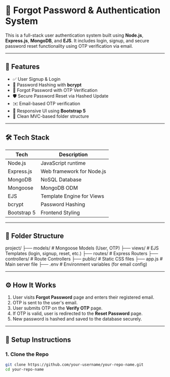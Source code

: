 # 🔐 Forgot Password & Authentication System

This is a full-stack user authentication system built using **Node.js**, **Express.js**, **MongoDB**, and **EJS**. It includes login, signup, and secure password reset functionality using OTP verification via email.

---

## 🚀 Features

- ✅ User Signup & Login
- 🔐 Password Hashing with **bcrypt**
- 📧 Forgot Password with OTP Verification
- 🛡️ Secure Password Reset via Hashed Update
- ✉️ Email-based OTP verification
- 🎨 Responsive UI using **Bootstrap 5**
- 📂 Clean MVC-based folder structure

---

## 🛠️ Tech Stack

| Tech         | Description                    |
|--------------|--------------------------------|
| Node.js      | JavaScript runtime             |
| Express.js   | Web framework for Node.js      |
| MongoDB      | NoSQL Database                 |
| Mongoose     | MongoDB ODM                    |
| EJS          | Template Engine for Views      |
| bcrypt       | Password Hashing               |
| Bootstrap 5  | Frontend Styling               |

---

## 📁 Folder Structure

project/
├── models/ # Mongoose Models (User, OTP)
├── views/ # EJS Templates (login, signup, reset, etc.)
├── routes/ # Express Routers
├── controllers/ # Route Controllers
├── public/ # Static CSS files
├── app.js # Main server file
├── .env # Environment variables (for email config)


---

## ⚙️ How It Works

1. User visits **Forgot Password** page and enters their registered email.
2. OTP is sent to the user's email.
3. User submits OTP on the **Verify OTP** page.
4. If OTP is valid, user is redirected to the **Reset Password** page.
5. New password is hashed and saved to the database securely.

---

## 🧪 Setup Instructions

### 1. Clone the Repo

```bash
git clone https://github.com/your-username/your-repo-name.git
cd your-repo-name
